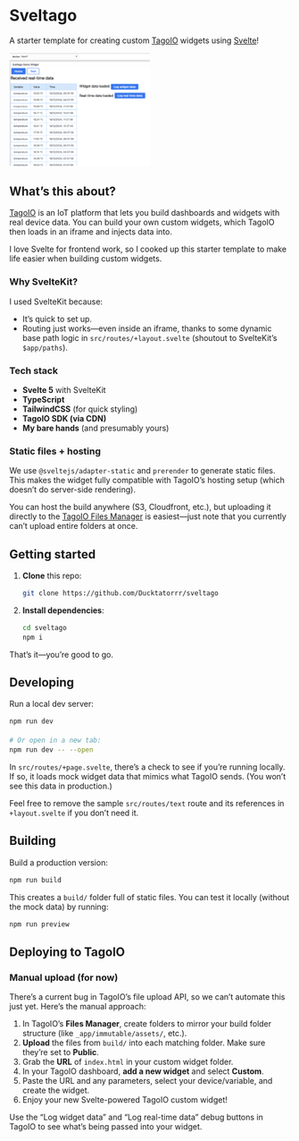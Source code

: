 # Sveltago

A starter template for creating custom [TagoIO](https://tago.io/) widgets using [Svelte](https://svelte.dev/)!

<img src="docs-assets/demo.png" alt="Screenshot of deployed widget" width="50%" />

## What’s this about?

[TagoIO](https://tago.io/) is an IoT platform that lets you build dashboards and widgets with real device data. You can build your own custom widgets, which TagoIO then loads in an iframe and injects data into.

I love Svelte for frontend work, so I cooked up this starter template to make life easier when building custom widgets.

### Why SvelteKit?

I used SvelteKit because:

- It’s quick to set up.
- Routing just works—even inside an iframe, thanks to some dynamic base path logic in `src/routes/+layout.svelte` (shoutout to SvelteKit’s `$app/paths`).

### Tech stack

- **Svelte 5** with SvelteKit
- **TypeScript**
- **TailwindCSS** (for quick styling)
- **TagoIO SDK (via CDN)**
- **My bare hands** (and presumably yours)

### Static files + hosting

We use `@sveltejs/adapter-static` and `prerender` to generate static files. This makes the widget fully compatible with TagoIO’s hosting setup (which doesn’t do server-side rendering).

You can host the build anywhere (S3, Cloudfront, etc.), but uploading it directly to the [TagoIO Files Manager](https://help.tago.io/portal/en/kb/articles/127-files) is easiest—just note that you currently can’t upload entire folders at once.

## Getting started

1. **Clone** this repo:

   ```bash
   git clone https://github.com/Ducktatorrr/sveltago
   ```

2. **Install dependencies**:

   ```bash
   cd sveltago
   npm i
   ```

That’s it—you’re good to go.

## Developing

Run a local dev server:

```bash
npm run dev

# Or open in a new tab:
npm run dev -- --open
```

In `src/routes/+page.svelte`, there’s a check to see if you’re running locally. If so, it loads mock widget data that mimics what TagoIO sends. (You won’t see this data in production.)

Feel free to remove the sample `src/routes/text` route and its references in `+layout.svelte` if you don’t need it.

## Building

Build a production version:

```bash
npm run build
```

This creates a `build/` folder full of static files. You can test it locally (without the mock data) by running:

```bash
npm run preview
```

## Deploying to TagoIO

### Manual upload (for now)

There’s a current bug in TagoIO’s file upload API, so we can’t automate this just yet. Here’s the manual approach:

1. In TagoIO’s **Files Manager**, create folders to mirror your build folder structure (like `_app/immutable/assets/`, etc.).
2. **Upload** the files from `build/` into each matching folder. Make sure they’re set to **Public**.
3. Grab the **URL** of `index.html` in your custom widget folder.
4. In your TagoIO dashboard, **add a new widget** and select **Custom**.
5. Paste the URL and any parameters, select your device/variable, and create the widget.
6. Enjoy your new Svelte-powered TagoIO custom widget!

Use the “Log widget data” and “Log real-time data” debug buttons in TagoIO to see what’s being passed into your widget.
